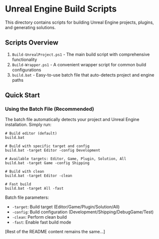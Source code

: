 # Unreal Engine Build Scripts

This directory contains scripts for building Unreal Engine projects, plugins, and generating solutions.

## Scripts Overview

1. `Build-UnrealProject.ps1` - The main build script with comprehensive functionality
2. `Build-Wrapper.ps1` - A convenient wrapper script for common build configurations
3. `build.bat` - Easy-to-use batch file that auto-detects project and engine paths

## Quick Start

### Using the Batch File (Recommended)

The batch file automatically detects your project and Unreal Engine installation. Simply run:

```batch
# Build editor (default)
build.bat

# Build with specific target and config
build.bat -target Editor -config Development

# Available targets: Editor, Game, Plugin, Solution, All
build.bat -target Game -config Shipping

# Build with clean
build.bat -target Editor -clean

# Fast build
build.bat -target All -fast
```

Batch file parameters:
- `-target`: Build target (Editor/Game/Plugin/Solution/All)
- `-config`: Build configuration (Development/Shipping/DebugGame/Test)
- `-clean`: Perform clean build
- `-fast`: Enable fast build mode

[Rest of the README content remains the same...]